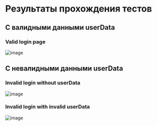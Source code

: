 # Результаты прохождения тестов
## С валидными данными userData
### Valid login page
![image](https://github.com/user-attachments/assets/49cc3782-c615-4445-992c-705ac761458c)

## С невалидными данными userData
### Invalid login without userData
![image](https://github.com/user-attachments/assets/8992e37e-776e-4716-b695-2d6b69821f43)
### Invalid login with invalid userData
![image](https://github.com/user-attachments/assets/545c8413-9da5-4999-be01-032a43681059)

